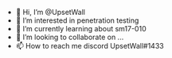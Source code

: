 - 👋 Hi, I’m @UpsetWall
- 👀 I’m interested in penetration testing
- 🌱 I’m currently learning about sm17-010
- 💞️ I’m looking to collaborate on ...
- 📫 How to reach me discord UpsetWall#1433

<!---
UpsetWall/UpsetWall is a ✨ special ✨ repository because its `README.md` (this file) appears on your GitHub profile.
You can click the Preview link to take a look at your changes.
--->
